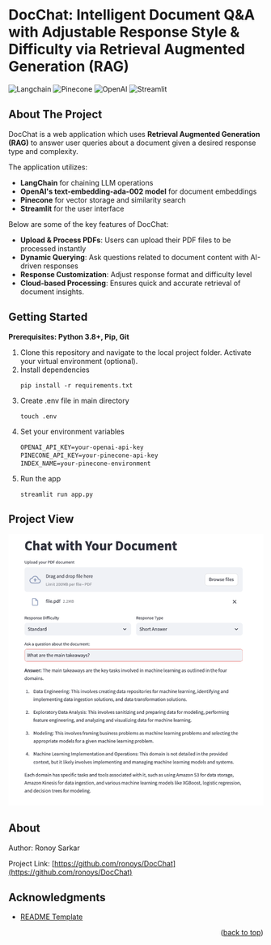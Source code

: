 # DocChat: Intelligent Document Q&A with Adjustable Response Style & Difficulty via Retrieval Augmented Generation (RAG)

<!-- Improved compatibility of back to top link: See: https://github.com/othneildrew/Best-README-Template/pull/73 -->
<a name="readme-top"></a>
<!--
*** Thanks for checking out the Best-README-Template. If you have a suggestion
*** that would make this better, please fork the repo and create a pull request
*** or simply open an issue with the tag "enhancement".
*** Don't forget to give the project a star!
*** Thanks again! Now go create something AMAZING! :D
-->

  
</div>

![Langchain][Langchain1]
![Pinecone][Pinecone1]
![OpenAI][OpenAI1]
![Streamlit][Streamlit1]


<!-- ABOUT THE PROJECT -->
## About The Project

DocChat is a web application which uses **Retrieval Augmented Generation (RAG)** to answer user queries about a document given a desired response type and complexity.

The application utilizes:
- **LangChain** for chaining LLM operations
- **OpenAI's text-embedding-ada-002 model** for document embeddings
- **Pinecone** for vector storage and similarity search
- **Streamlit** for the user interface

Below are some of the key features of DocChat:

- **Upload & Process PDFs**: Users can upload their PDF files to be processed instantly
- **Dynamic Querying**: Ask questions related to document content with AI-driven responses
- **Response Customization**: Adjust response format and difficulty level
- **Cloud-based Processing**: Ensures quick and accurate retrieval of document insights.

<!-- GETTING STARTED -->
## Getting Started

**Prerequisites: Python 3.8+, Pip, Git**

1. Clone this repository and navigate to the local project folder. Activate your virtual environment (optional).
2. Install dependencies
   ```
   pip install -r requirements.txt
   ```
3. Create .env file in main directory
   ```
   touch .env
   ```
4. Set your environment variables
   ```
   OPENAI_API_KEY=your-openai-api-key
   PINECONE_API_KEY=your-pinecone-api-key
   INDEX_NAME=your-pinecone-environment
   ```
5. Run the app
   ```
   streamlit run app.py
   ```
   
<!-- CONTRIBUTING -->
## Project View

<img src="views/image1.png" alt="main"  width="auto" height="auto">

## About

Author: Ronoy Sarkar

Project Link: [https://github.com/ronoys/DocChat](https://github.com/ronoys/DocChat)


<!-- ACKNOWLEDGMENTS -->
## Acknowledgments


* [README Template](https://github.com/othneildrew/Best-README-Template/blob/master/BLANK_README.md)


<p align="right">(<a href="#readme-top">back to top</a>)</p>



[Langchain1]: https://img.shields.io/badge/LangChain-0050EF?style=for-the-badge&logo=LangChain&logoColor=white
[Pinecone1]: https://img.shields.io/badge/Pinecone-32CD32?style=for-the-badge&logo=pinecone&logoColor=white
[OpenAI1]: https://img.shields.io/badge/OpenAI-412991?style=for-the-badge&logo=openai&logoColor=white
[Streamlit1]:https://img.shields.io/badge/Streamlit-FF4B4B?style=for-the-badge&logo=streamlit&logoColor=white


